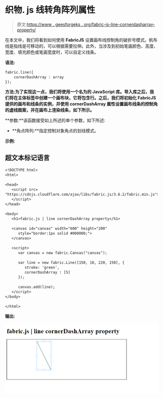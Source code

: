 # 织物. js 线转角阵列属性

> 原文:[https://www . geesforgeks . org/fabric-js-line-cornerdasharray-property/](https://www.geeksforgeeks.org/fabric-js-line-cornerdasharray-property/)

在本文中，我们将看到如何使用 **FabricJS** 设置画布线控制角的破折号模式。帆布线是指线是可移动的，可以根据需要拉伸。此外，当涉及到初始笔画颜色、高度、宽度、填充颜色或笔画宽度时，可以自定义线条。

**语法:**

```
fabric.line({
    cornerDashArray : array
});
```

**方法:**为了实现这一点，我们将使用一个名为**的 JavaScript 库。导入库之后，我们将在主体标签中创建一个画布块，它将包含行。之后，我们将初始化 **FabricJS** 提供的画布和线条的实例，并使用 **cornerDashArray** 属性设置画布线条的控制角的虚线图案，并在画布上渲染线条，如下所示。**

**参数:**该函数接受如上所述的单个参数，如下所述:

*   **角点阵列:**指定控制对象角点的划线模式。

**示例:**

## 超文本标记语言

```
<!DOCTYPE html> 
<html> 

<head>
   <script src= 
"https://cdnjs.cloudflare.com/ajax/libs/fabric.js/3.6.2/fabric.min.js"> 
   </script> 
</head> 

<body> 
   <h1>fabric.js | line cornerDashArray property</h1>

   <canvas id="canvas" width="600" height="200"
      style="border:1px solid #000000;"> 
   </canvas> 

   <script> 
      var canvas = new fabric.Canvas("canvas"); 

      var line = new fabric.Line([150, 10, 220, 150], { 
         stroke: 'green',
         cornerDashArray : [5]
      }); 

      canvas.add(line); 
   </script> 
</body> 

</html> 
```

**输出:**

![](img/ca3953797df76a8ae518756939c7d5c4.png)